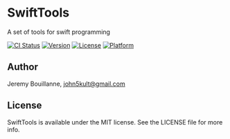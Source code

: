 # SwiftTools

A set of tools for swift programming

[![CI Status](http://img.shields.io/travis/johnnyoin/SwiftTools.svg?style=flat)](https://travis-ci.org/johnnyoin/SwiftTools)
[![Version](https://img.shields.io/cocoapods/v/SwiftTools.svg?style=flat)](http://cocoapods.org/pods/SwiftTools)
[![License](https://img.shields.io/cocoapods/l/SwiftTools.svg?style=flat)](http://cocoapods.org/pods/SwiftTools)
[![Platform](https://img.shields.io/cocoapods/p/SwiftTools.svg?style=flat)](http://cocoapods.org/pods/SwiftTools)

<!--## Example-->
<!---->
<!--To run the example project, clone the repo, and run `pod install` from the Example directory first.-->
<!---->
<!--## Requirements-->
<!---->
<!--## Installation-->
<!---->
<!--SwiftTools is available through [CocoaPods](http://cocoapods.org). To install-->
<!--it, simply add the following line to your Podfile:-->
<!---->
<!--```ruby-->
<!--pod 'SwiftTools'-->
<!--```-->

## Author

Jeremy Bouillanne, john5kult@gmail.com

## License

SwiftTools is available under the MIT license. See the LICENSE file for more info.
